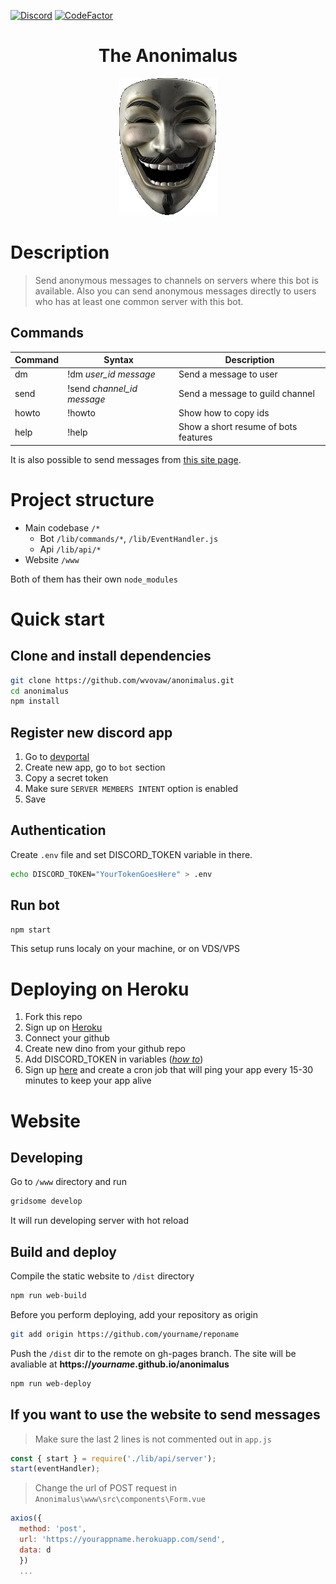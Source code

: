 [![Discord](https://img.shields.io/badge/Anonimalus-Invite-99AAB5?style=flat-square&logo=Discord&labelColor=7289DA&logoColor=white)](https://discord.com/oauth2/authorize?client_id=751570908065300481&scope=bot&permissions=256064)
[![CodeFactor](https://www.codefactor.io/repository/github/wvovaw/anonimalus/badge)](https://www.codefactor.io/repository/github/wvovaw/anonimalus)

<h1 align="center">The Anonimalus</h1>
<p align="center">
  <img src="./blob/anon.png" alt="Anonimalus">
</p>

# Description

> Send anonymous messages to channels on servers where this bot is available.
Also you can send anonymous messages directly to users who has at least one common server with this bot.

## Commands

| Command | Syntax | Description |
|---------|--------|-------------|
| dm | !dm *user_id* *message* | Send a message to user
| send | !send *channel_id* *message* | Send a message to guild channel |
| howto | !howto | Show how to copy ids |
| help | !help | Show a short resume of bots features |

It is also possible to send messages from [this site page](https://wvovaw.github.io/anonimalus/send).

# Project structure

- Main codebase `/*`
  - Bot `/lib/commands/*`, `/lib/EventHandler.js`
  - Api `/lib/api/*`
- Website `/www`

Both of them has their own `node_modules`

# Quick start

## Clone and install dependencies

```sh
git clone https://github.com/wvovaw/anonimalus.git
cd anonimalus
npm install
```
## Register new discord app

1. Go to [devportal](https://discord.com/developers/applications)
2. Create new app, go to `bot` section
3. Copy a secret token
4. Make sure `SERVER MEMBERS INTENT` option is enabled
5. Save

## Authentication

Create `.env` file and set DISCORD_TOKEN variable in there.

```sh
echo DISCORD_TOKEN="YourTokenGoesHere" > .env
```

## Run bot

```sh
npm start
```

This setup runs localy on your machine, or on VDS/VPS

# Deploying on Heroku

1. Fork this repo
2. Sign up on [Heroku](https://heroku.com)
3. Connect your github
4. Create new dino from your github repo
5. Add DISCORD_TOKEN in variables ([*how to*](https://devcenter.heroku.com/articles/config-vars))
6. Sign up [here](https://cron-job.org) and create a cron job that will ping your app every 15-30 minutes to keep your app alive

# Website

## Developing
Go to `/www` directory and run

```sh
gridsome develop
```
It will run developing server with hot reload

## Build and deploy

Compile the static website to `/dist` directory
```sh
npm run web-build
```

Before you perform deploying, add your repository as origin

```sh
git add origin https://github.com/yourname/reponame
```

Push the `/dist` dir to the remote on gh-pages branch. The site will be avaliable at **https://*yourname*.github.io/anonimalus**

```sh
npm run web-deploy
```

## If you want to use the website to send messages

>Make sure the last 2 lines is not commented out in `app.js`

```js
const { start } = require('./lib/api/server');
start(eventHandler);
```

>Change the url of POST request in `Anonimalus\www\src\components\Form.vue`

```js
axios({
  method: 'post',
  url: 'https://yourappname.herokuapp.com/send',
  data: d
  })
  ...
```
